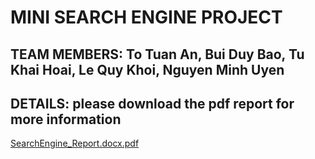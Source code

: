 # MINI SEARCH ENGINE PROJECT
## TEAM MEMBERS: To Tuan An, Bui Duy Bao, Tu Khai Hoai, Le Quy Khoi, Nguyen Minh Uyen
## DETAILS: please download the pdf report for more information
[SearchEngine_Report.docx.pdf](https://github.com/CS163-FinalProject/Project/files/6988302/SearchEngine_Report.docx.pdf)
